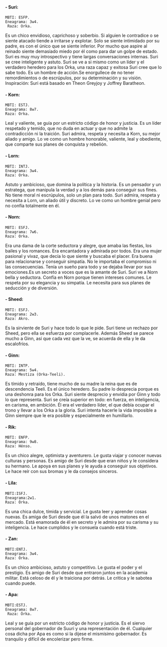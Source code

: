 
####  - Suri: 
	MBTI: ESFP.
	Eneagrama: 3w4.
	 Raza: Orka.
Es un chico envidioso, caprichoso y soberbio.
Si alguien le contradice o se siente atacado tiende a irritarse y explotar. Solo se siente intimidado por su padre, es con el único que se siente inferior. Por mucho que aspire al reinado siente demasiado miedo por él como para dar un golpe de estado.
Suri  es muy muy introspectivo y tiene largas conversaciones internas. Suri se cree inteligente y astuto. Suri se ve a si mismo como un líder y el verdadero heredero para los Orka, una raza capaz y exitosa  Suri cree que lo sabe todo. Es un hombre de acción.Se enorgullece de no tener remordimientos o de escrúpulos, por su determinación y su visión.
Inspiración: Suri está basado en Theon Greyjoy y Joffrey Baratheon.

#### - Korn: 
	MBTI: ESTJ.
	Eneagrama: 8w7.
	Raza: Orka.
Leal y valiente, se guía por un estricto código de honor y justicia. Es un líder respetado y temido, que no duda en actuar y que no admite la contradicción ni la traición.
Suri admira, respeta y necesita a Korn, su mejor aliado y amigo. Lo ve como un hombre honorable, valiente, leal y obediente, que comparte sus planes de conquista y rebelión.

#### - Lorn: 
	MBTI: INTJ.
	Eneagrama: 3w4.
	Raza: Orka.
Astuto y ambicioso, que domina la política y la historia. Es un pensador y un estratega, que manipula la verdad y a los demás para conseguir sus fines. No tiene moral ni escrúpulos, solo un plan para todo.
Suri admira, respeta y necesita a Lorn, un aliado útil y discreto. Lo ve como un hombre genial pero no confía totalmente en él.

#### - Norn:
	MBTI: ESFJ.
	Eneagrama: 7w6.
	Raza: Orka.
Era una dama de la corte seductora y alegre, que amaba las fiestas, los bailes y los romances. Era encantadora y admirada por todos. Era una mujer pasional y vivaz, que decía lo que siente y buscaba el placer. Era buena para relacionarse y conseguir simpatía. No le importaba el compromiso ni las consecuencias. Tenía un sueño para todo y se dejaba llevar por sus emociones.Es un secreto a voces que es la amante de Suri.
Suri ve a Norn bella y seductora. Confía en Norn porque tienen intereses comunes. Le respeta por su elegancia y su simpatía. Le necesita para sus planes de seducción y de diversión.

#### - Sheed:
	MBTI: ESFJ.
	Eneagrama: 2w3.
	Raza: Akro. 
Es la sirviente de Suri y hace todo lo que le pide.
Suri tiene un rechazo por Sheed, pero ella se esfuerza por complacerle. Además Sheed se parece mucho a Ginn, así que cada vez que la ve, se acuerda de ella y le da escalofríos.

#### - Ginn:
	MBTI: INTP.
	Eneagrama: 5w4.
	Raza: Mestiza (Orka-Teeli).
Es tímido y retraído, tiene mucho de su madre la reina que es de descendencia Teeli. Es el único heredero. Su padre lo desprecia porque es una deshonra para los Orka.
Suri siente desprecio y envidia por  Ginn y todo lo que representa. Suri se creía superior en todo: en fuerza, en inteligencia, en carisma, en ambición. Él era el verdadero líder, el que debía ocupar el trono y llevar a los Orka a la gloria. Suri intenta hacerle la vida imposible a Ginn siempre que le era posible y especialmente en humillarlo.

#### - Rik: 
	MBTI: ENFP.
	Eneagrama: 9w8. 
	Raza: Hénso. 
  Es un chico alegre, optimista y aventurero. Le gusta viajar y conocer nuevas culturas y personas. Es amigo de Suri desde que eran niños y le considera su hermano. Le apoya en sus planes y le ayuda a conseguir sus objetivos. Le hace reír con sus bromas y le da consejos sinceros.
  
#### - Lila: 
	MBTI:ISFJ.
	Eneagrama:2w1.
	Raza: Órka. 
  Es una chica dulce, tímida y servicial. Le gusta leer y aprender cosas nuevas. Es amiga de Suri desde que él la salvó de unos matones en el mercado. Está enamorada de él en secreto y le admira por su carisma y su inteligencia. Le hace cumplidos y le consuela cuando está triste.
  
#### - Zan: 
	MBTI:ENTJ.
	Eneagrama: 3w4.
	Raza: Órka. 
  Es un chico ambicioso, astuto y competitivo. Le gusta el poder y el prestigio. Es amigo de Suri desde que entraron juntos en la academia militar. Está celoso de él y le traiciona por detrás. Le critica y le sabotea cuando puede.

#### - Apa: 
	MBTI:ESTJ.
	Eneagrama: 8w7.
	 Raza: Órka. 
  Leal y se guía por un estricto código de honor y justicia. Es el siervo personal del gobernador de Suuri y una representación de él. Cualquier cosa dicha por Apa es como si la dijese el mismísimo gobernador. Es tranquilo y difícil de encolerizar pero firme.

